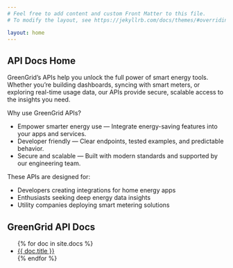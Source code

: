 ```yaml
---
# Feel free to add content and custom Front Matter to this file.
# To modify the layout, see https://jekyllrb.com/docs/themes/#overriding-theme-defaults

layout: home
---
```


## API Docs Home
GreenGrid’s APIs help you unlock the full power of smart energy tools. Whether you’re building dashboards, syncing with smart meters, or exploring real-time usage data, our APIs provide secure, scalable access to the insights you need.

Why use GreenGrid APIs?
* Empower smarter energy use — Integrate energy-saving features into your apps and services.
* Developer friendly — Clear endpoints, tested examples, and predictable behavior.
* Secure and scalable — Built with modern standards and supported by our engineering team.

These APIs are designed for:
* Developers creating integrations for home energy apps
* Enthusiasts seeking deep energy data insights
* Utility companies deploying smart metering solutions

## GreenGrid API Docs

<ul>
  {% for doc in site.docs %}
    <li><a href="{{ doc | relative_url }}">{{ doc.title }}</a></li>
  {% endfor %}
</ul>
